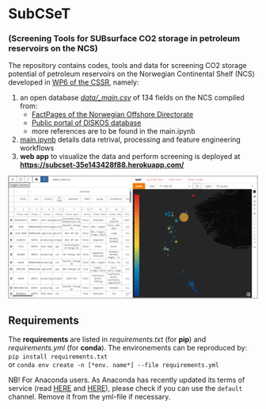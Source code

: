# SubCSeT 
### (Screening Tools for SUBsurface CO2 storage in petroleum reservoirs on the NCS)  

The repository contains codes, tools and data for screening CO2 storage potential of petroleum reservoirs on the Norwegian Continental Shelf (NCS) developed in [WP6 of the CSSR](https://cssr.no/research/fa3/wp-6/), namely:
1.  an open database [*data/_main.csv*](https://github.com/alex11818/SubCSeT/blob/main/data/_main.csv) of 134 fields on the NCS compiled from:
    * [FactPages of the Norwegian Offshore Directorate](https://factpages.sodir.no/)  
    * [Public portal of DISKOS database](https://www.diskos.com/) 
    * more references are to be found in the main.ipynb  
2. [main.ipynb](https://github.com/cssr-tools/SubCSeT/blob/main/main.ipynb) details data retrival, processing and feature engineering workflows  
3. **web app** to visualize the data and perform screening is deployed at **https://subcset-35e143428f88.herokuapp.com/**  
  
![](./assets/app_view.png)

## Requirements
The **requirements** are listed in *requirements.txt* (for **pip**) and *requirements.yml* (for **conda**). The environements can be reproduced by:  
`pip install requirements.txt`  
or `conda env create -n [*env. name*] --file requirements.yml` 

NB! For Anaconda users. As Anaconda has recently updated its terms of service (read [HERE](https://www.anaconda.com/blog/is-conda-free) and [HERE](https://www.anaconda.com/pricing/terms-of-service-faqs)), please check if you can use the `default` channel. Remove it from the yml-file if necessary.
